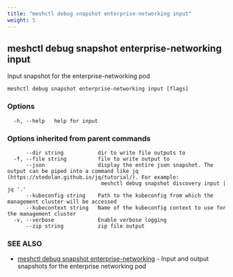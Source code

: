 ```yaml
---
title: "meshctl debug snapshot enterprise-networking input"
weight: 5
---
```

## meshctl debug snapshot enterprise-networking input

Input snapshot for the enterprise-networking pod

```
meshctl debug snapshot enterprise-networking input [flags]
```

### Options

```
  -h, --help   help for input
```

### Options inherited from parent commands

```
      --dir string           dir to write file outputs to
  -f, --file string          file to write output to
      --json                 display the entire json snapshot. The output can be piped into a command like jq (https://stedolan.github.io/jq/tutorial/). For example:
                              meshctl debug snapshot discovery input | jq '.'
      --kubeconfig string    Path to the kubeconfig from which the management cluster will be accessed
      --kubecontext string   Name of the kubeconfig context to use for the management cluster
  -v, --verbose              Enable verbose logging
      --zip string           zip file output
```

### SEE ALSO

* [meshctl debug snapshot enterprise-networking](../meshctl_debug_snapshot_enterprise-networking)	 - Input and output snapshots for the enterprise networking pod


